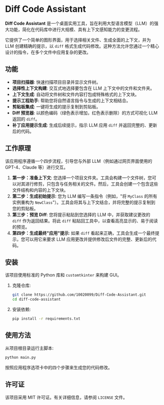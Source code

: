 # Diff Code Assistant

**Diff Code Assistant** 是一个桌面实用工具，旨在利用大型语言模型（LLM）的强大功能，简化在代码库中进行大规模、具有上下文感知能力的变更流程。

它提供了一个简单的图形界面，用于选择相关文件、生成全面的上下文，并为 LLM 创建精确的提示，以 `diff` 格式生成代码修改。这种方法允许您通过一个精心设计的指令，在多个文件中应用复杂的更改。


## 功能

- **项目扫描器**: 快速扫描项目目录并显示文件树。
- **选择性上下文构建**: 交互式地选择要包含在 LLM 上下文中的文件和文件夹。
- **上下文生成**: 自动将文件树和文件内容打包成特殊格式的上下文块。
- **提示工程助手**: 帮助您将自然语言指令与生成的上下文相结合。
- **剪贴板集成**: 一键将生成的提示复制到剪贴板。
- **Diff 预览器**: 以颜色编码（绿色表示增加，红色表示删除）的方式可视化 LLM 返回的 `diff`。
- **补丁应用提示生成**: 生成后续提示，指示 LLM 应用 `diff` 并返回完整的、更新后的代码。

## 工作原理

该应用程序遵循一个四步流程，引导您与外部 LLM（例如通过网页界面使用的 GPT-4、Claude 等）进行交互。

1.  **第一步：准备上下文**: 您选择一个项目文件夹。工具会构建一个文件树，您可以对其进行修剪，只包含与任务相关的文件。然后，工具会创建一个包含这些文件结构和内容的上下文块。
2.  **第二步：生成初始提示**: 您为 LLM 编写一条指令（例如，"将 `MyClass` 的所有实例重构为 `NewClass`"）。工具会将其与上下文结合，并将完整的提示复制到您的剪贴板。
3.  **第三步：预览 Diff**: 您将提示粘贴到您选择的 LLM 中，并获取建议更改的 `diff` 作为返回结果。将此 `diff` 粘贴回工具中，以查看高亮显示的、易于阅读的预览。
4.  **第四步：生成最终"应用"提示**: 如果 `diff` 看起来正确，工具会生成一个最终提示，您可以用它来要求 LLM 应用更改并提供修改后文件的完整、更新后的代码。

## 安装

该项目使用标准的 Python 库和 `customtkinter` 来构建 GUI。

1.  克隆仓库:
    ```bash
    git clone https://github.com/10020099/Diff-Code-Assistant.git
    cd diff-code-assistant
    ```

2.  安装依赖:
    ```bash
    pip install -r requirements.txt
    ```

## 使用方法

从项目根目录运行主脚本:

```bash
python main.py
```

按照应用程序选项卡中的四个步骤来生成您的代码修改。

## 许可证

该项目采用 MIT 许可证。有关详细信息，请参阅 `LICENSE` 文件。 
